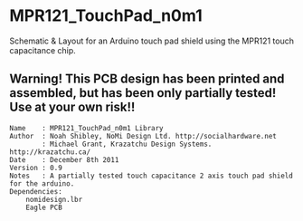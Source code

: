 MPR121_TouchPad_n0m1
====================

Schematic &amp; Layout for an Arduino touch pad shield using the MPR121 touch capacitance chip. 

## Warning! This PCB design has been printed and assembled, but has been only partially tested! **Use at your own risk!!**

```
Name    : MPR121_TouchPad_n0m1 Library                         
Author  : Noah Shibley, NoMi Design Ltd. http://socialhardware.net       
        : Michael Grant, Krazatchu Design Systems. http://krazatchu.ca/                  
Date    : December 8th 2011                                 
Version : 0.9                                               
Notes   : A partially tested touch capacitance 2 axis touch pad shield for the arduino.
Dependencies:   
    nomidesign.lbr
    Eagle PCB 
```
